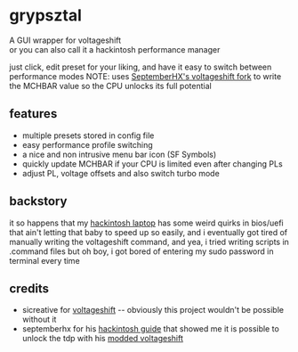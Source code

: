 # grypsztal
A GUI wrapper for voltageshift  
or you can also call it a hackintosh performance manager  
  
just click, edit preset for your liking, and have it easy to switch between performance modes
NOTE: uses [SeptemberHX's voltageshift fork](https://github.com/SeptemberHX/VoltageShift) to write the MCHBAR value so the CPU unlocks its full potential

## features
- multiple presets stored in config file
- easy performance profile switching
- a nice and non intrusive menu bar icon (SF Symbols)
- quickly update MCHBAR if your CPU is limited even after changing PLs
- adjust PL, voltage offsets and also switch turbo mode


## backstory
it so happens that my [hackintosh laptop](https://github.com/kodowiec/HP-Elitebook-x360-1040-G6-Opencore) has some weird quirks in bios/uefi that ain't letting that baby to speed up so easily, and i eventually got tired of manually writing the voltageshift command, and yea, i tried writing scripts in .command files but oh boy, i got bored of entering my sudo password in terminal every time

###

## credits
- sicreative for [voltageshift](https://github.com/sicreative/VoltageShift) -- obviously this project wouldn't be possible without it
- septemberhx for his [hackintosh guide](https://github.com/SeptemberHX/HP-Spectre-X360-13-late-2018-Hackintosh#for-20w-tdp) that showed me it is possible to unlock the tdp with his [modded voltageshift](https://github.com/SeptemberHX/VoltageShift)
